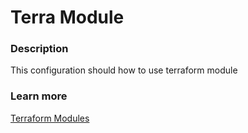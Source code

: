 # Terra Module

### Description

This configuration should how to use terraform module

### Learn more

[Terraform Modules](https://registry.terraform.io/browse/modules)
